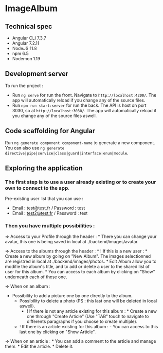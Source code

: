 # ImageAlbum

## Technical spec

* Angular CLI 7.3.7
* Angular 7.2.11
* NodeJS 11.8
* npm 6.5
* Nodemon 1.19

## Development server

To run the project : 
  * Run `ng serve` for run the front. Navigate to `http://localhost:4200/`. The app will automatically reload if you change any of the source files.
  * Run `npm run start:server` for run the back. The API is host on port 3030, so at `http://localhost:3030/`. The app will automatically reload if you change any of the source files aswell.

## Code scaffolding for Angular

Run `ng generate component component-name` to generate a new component. You can also use `ng generate directive|pipe|service|class|guard|interface|enum|module`.

## Exploring the application

### The first step is to use a user already existing or to create your own to connect to the app.

Pre-existing user list that you can use :
  * Email : test@test.fr / Password : test
  * Email : test2@test.fr / Password : test

### Then you have multiple possibilities :  

=> Access to your Profile through the header : 
	* There you can change your avatar, this one is being saved in local at ./backend/images/avatar.

=> Access to the albums through the header : 
	* ! If this is a new user :
              * Create a new album by going on "New Album". The images selectionned are registred in local at ./backend/images/photos.
	* Edit Album allow you to modifie the album's title, and to add or delete a user to the shared list of user for this album.
	* You can access to each album by clicking on "Show" underneath each of those one.

=> When on an album :
  * Possibility to add a picture one by one directly to the album.
	* Possibility to delete a photo (PS : this last one will be deleted in local aswell).
        * ! If there is not any article existing for this album :
              * Create a new one through "Create Article" (Use "TAB" touch to navigate to differents paragraphs if you choose to create multiple).
	* ! If there is an article existing for this album :
	      - You can access to this last one by clicking on "Show Article".

=> When on an article :
	* You can add a comment to the article and manage them.
	* Edit the article.
	* Delete it.
